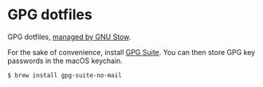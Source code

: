 # GPG dotfiles
GPG dotfiles, [managed by GNU Stow](https://brandon.invergo.net/news/2012-05-26-using-gnu-stow-to-manage-your-dotfiles.html).

For the sake of convenience, install [GPG Suite](https://gpgtools.org/). You can then store GPG key passwords in the macOS keychain.

```
$ brew install gpg-suite-no-mail
```
